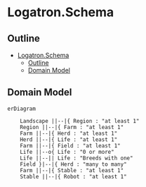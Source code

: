 # Logatron.Schema

## Outline

- [Logatron.Schema](#logatronschema)
  - [Outline](#outline)
  - [Domain Model](#domain-model)

## Domain Model

```mermaid
erDiagram 

    Landscape ||--|{ Region : "at least 1"
    Region ||--|{ Farm : "at least 1"
    Farm ||--|{ Herd : "at least 1"
    Herd ||--|{ Life : "at least 1"
    Farm ||--|{ Field : "at least 1"
    Life ||--o{ Life : "0 or more"
    Life ||--|| Life : "Breeds with one"
    Field }|--|{ Herd : "many to many"
    Farm ||--|{ Stable : "at least 1"
    Stable ||--|{ Robot : "at least 1" 



```